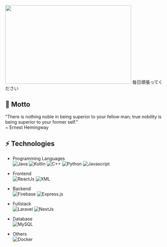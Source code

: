 <img src="https://i.giphy.com/media/v1.Y2lkPTc5MGI3NjExZWF3d2Y5NGIzNmNocGcydmcwMHFheXBwZ2Z4YW1ybGIwazJuZjljNyZlcD12MV9pbnRlcm5hbF9naWZfYnlfaWQmY3Q9Zw/gYhXxqjugpuKI/giphy.gif" width="400" height="250">
毎日頑張ってください

## 💬 Motto
"There is nothing noble in being superior to your fellow man; true nobility is being superior to your former self."  
~ Ernest Hemingway

## ⚡ Technologies
- Programming Languages     
![Java](https://img.shields.io/badge/Java-red?style=flat-square&logo=java) 
![Kotlin]( https://img.shields.io/badge/Kotlin-black?style=flat-square&logo=kotlin) 
![C++](https://img.shields.io/badge/-C++-00599C?style=flat-square&logo=c)
![Python](https://img.shields.io/badge/Python-3776AB?style=flat-square)
![Javascript](https://img.shields.io/badge/javascript-blue?logo=javascript)

- Frontend  
![ReactJs](https://img.shields.io/badge/ReactJs-blue?style=for-square&logo=react&logoColor=white)
![XML](https://img.shields.io/badge/xml-orange?style=for-square&logo=xml&logoColor=white)

- Backend  
![Firebase](https://img.shields.io/badge/Firebase-orange?style=flat-square&logo=firebase&logoColor=white)
![Express.js](https://img.shields.io/badge/ExpressJs-green?style=flat-square&logo=expressjs&logoColor=green)

- Fullstack  
![Laravel](https://img.shields.io/badge/laravel-%23FF2D20.svg?style=for-square&logo=laravel&logoColor=white)
![NextJs](https://img.shields.io/badge/NextJs-black?style=for-square&logo=nextdotjs&logoColor=white)

- Database  
![MySQL](https://img.shields.io/badge/-MySQL-blue?style=flat-square&logo=mysql&logoColor=white)

- Others  
![Docker](https://img.shields.io/badge/Docker-blue?style=for-square&logo=docker&logoColor=white)



<!--

- API Development & Testing  
![Postman](https://img.shields.io/badge/Postman-orange?style=flat-square&logo=postman&logoColor=white)
![HTTPie](https://img.shields.io/badge/HTTPie-8A2BE2)

- IDE  
![VS Code](https://img.shields.io/badge/-VS%20Code-007ACC?style=flat-square&logo=visual-studio-code)
![Android Studio](https://img.shields.io/badge/-Android%20Studio-3DDC84?style=flat-square&logo=android-studio&logoColor=white)

- Version Control & Collaboration Tools  
![Git](https://img.shields.io/badge/-Git-red?style=flat-square&logo=git&logoColor=white)
![GitHub](https://img.shields.io/badge/-GitHub-181717?style=flat-square&logo=github) -->
